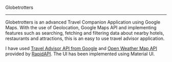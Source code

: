 Globetrotters  

*****************

Globetrotters is an advanced Travel Companion Application using Google Maps. With the use of Geolocation, Google Maps API and implementing features such as searching, fetching and filtering data about nearby hotels, restaurants and attractions, this is an easy to use travel advisor application.

I have used [Travel Advisor API from Google](https://rapidapi.com/apidojo/api/travel-advisor/) and [Open Weather Map API](https://rapidapi.com/community/api/open-weather-map/) provided by [RapidAPI](https://rapidapi.com/hub).  The UI has been implemented using Material UI.

